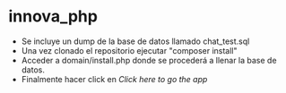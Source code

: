 # innova_php

- Se incluye un dump de la base de datos llamado chat_test.sql 
- Una vez clonado el repositorio ejecutar "composer install"
- Acceder a domain/install.php donde se procederá a llenar la base de datos.
- Finalmente hacer click en <i>Click here to go the app</i>
